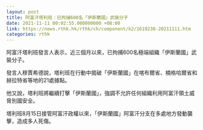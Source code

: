 ```yaml
---
layout: post
title: 阿富汗塔利班：已拘捕600名「伊斯蘭國」武裝分子
date: 2021-11-11 00:02:55.000000000 +08:00
link: https://news.rthk.hk/rthk/ch/component/k2/1619238-20211111.htm
categories: rthk
---
```


阿富汗塔利班發言人表示，近三個月以來，已拘捕600名極端組織「伊斯蘭國」武裝分子。

發言人穆賈希德說，塔利班在行動中搗破「伊斯蘭國」在喀布爾省、楠格哈爾省和赫拉特省等地的21處據點。

他又說，塔利班將繼續打擊「伊斯蘭國」，強調不允許任何組織利用阿富汗領土威脅別國安全。

塔利班8月15日接管阿富汗政權以來，「伊斯蘭國」阿富汗分支在多處地方發動襲擊，造成多人死傷。
